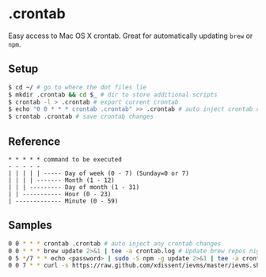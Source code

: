 # .crontab
Easy access to Mac OS X crontab. Great for automatically updating `brew` or `npm`.

## Setup
```bash
$ cd ~/ # go to where the dot files lie
$ mkdir .crontab && cd $_ # dir to store additional scripts
$ crontab -l > .crontab # export current crontab
$ echo "0 0 * * * crontab .crontab" >> .crontab # auto inject crontab changes”
$ crontab .crontab # save crontab changes
```

## Reference
```
* * * * * command to be executed
- - - - -
| | | | | ----- Day of week (0 - 7) (Sunday=0 or 7)
| | | | ------- Month (1 - 12)
| | | --------- Day of month (1 - 31)
| | ----------- Hour (0 - 23)
| ------------- Minute (0 - 59)
```

## Samples
```bash
0 0 * * * crontab .crontab # auto inject any crontab changes
0 0 * * * brew update 2>&1 | tee -a crontab.log # Update brew repos nightly
0 5 */7 * * echo <password> | sudo -S npm -g update 2>&1 | tee -a crontab.log # Update global npm repos weekly
0 0 7 * * curl -s https://raw.github.com/xdissent/ievms/master/ievms.sh | bash 2>&1 | tee -a crontab.log # Relpace ievms with fresh copies monthy
```
